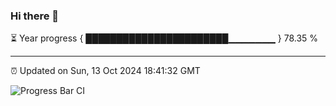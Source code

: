 ### Hi there 👋

⏳ Year progress { ███████████████████████▁▁▁▁▁▁▁ } 78.35 %

---

⏰ Updated on Sun, 13 Oct 2024 18:41:32 GMT

![Progress Bar CI](https://github.com/IshwaranRudhara/GIT-ACTION/workflows/Progress%20Bar%20CI/badge.svg)
